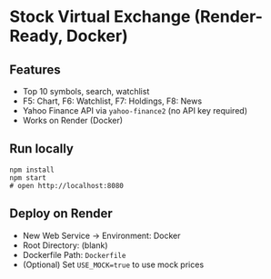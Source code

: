 # Stock Virtual Exchange (Render-Ready, Docker)

## Features
- Top 10 symbols, search, watchlist
- F5: Chart, F6: Watchlist, F7: Holdings, F8: News
- Yahoo Finance API via `yahoo-finance2` (no API key required)
- Works on Render (Docker)

## Run locally
```
npm install
npm start
# open http://localhost:8080
```

## Deploy on Render
- New Web Service → Environment: Docker
- Root Directory: (blank)
- Dockerfile Path: `Dockerfile`
- (Optional) Set `USE_MOCK=true` to use mock prices
